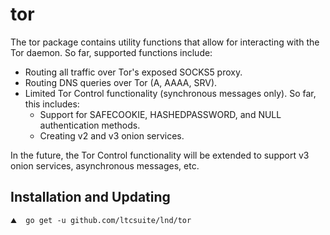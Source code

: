 tor
===

The tor package contains utility functions that allow for interacting with the
Tor daemon. So far, supported functions include:

* Routing all traffic over Tor's exposed SOCKS5 proxy.
* Routing DNS queries over Tor (A, AAAA, SRV).
* Limited Tor Control functionality (synchronous messages only). So far, this
includes:
  * Support for SAFECOOKIE, HASHEDPASSWORD, and NULL authentication methods.
  * Creating v2 and v3 onion services.

In the future, the Tor Control functionality will be extended to support v3
onion services, asynchronous messages, etc.

## Installation and Updating

```shell
⛰  go get -u github.com/ltcsuite/lnd/tor
```
